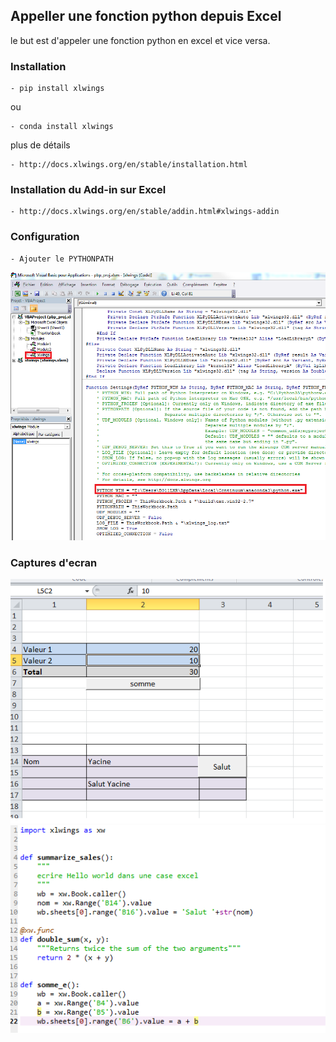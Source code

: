 ## Appeller une fonction python depuis Excel

le but est d'appeler une fonction python en excel et vice versa.


### Installation
```
- pip install xlwings
```
ou 
```
- conda install xlwings
```
plus de détails
```
- http://docs.xlwings.org/en/stable/installation.html
```

### Installation du Add-in sur Excel
```
- http://docs.xlwings.org/en/stable/addin.html#xlwings-addin
```

### Configuration
```
- Ajouter le PYTHONPATH 
```
![configuration vba ](https://github.com/fr33dz/xlwings_example/blob/master/vba.png)


### Captures d'ecran

![interface excel ](https://github.com/fr33dz/xlwings_example/blob/master/excel.png)
![code python ](https://github.com/fr33dz/xlwings_example/blob/master/code_python.png)
